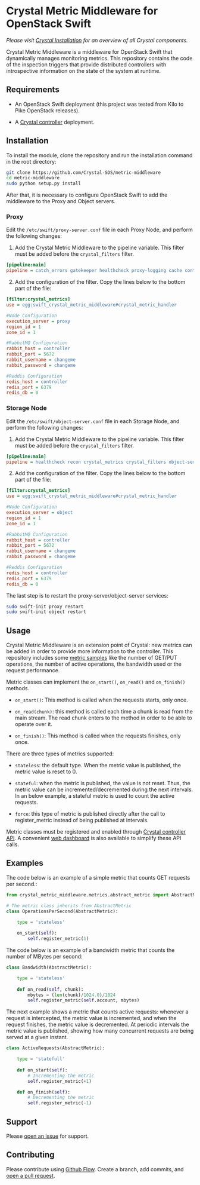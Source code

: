 # Crystal Metric Middleware for OpenStack Swift

_Please visit [Crystal Installation](https://github.com/Crystal-SDS/INSTALLATION/) for an overview of all Crystal components._

Crystal Metric Middleware is a middleware for OpenStack Swift that dynamically manages monitoring metrics. This repository contains the code of the inspection triggers that provide distributed controllers with introspective information on the state of the system at runtime.
 
## Requirements

* An OpenStack Swift deployment (this project was tested from Kilo to Pike OpenStack releases).

* A [Crystal controller](https://github.com/Crystal-SDS/controller) deployment.

## Installation

To install the module, clone the repository and run the installation command in the root directory:
```sh
git clone https://github.com/Crystal-SDS/metric-middleware
cd metric-middleware
sudo python setup.py install
```


After that, it is necessary to configure OpenStack Swift to add the middleware to the Proxy and Object servers.

### Proxy

Edit the `/etc/swift/proxy-server.conf` file in each Proxy Node, and perform the following changes:

1. Add the Crystal Metric Middleware to the pipeline variable. This filter must be added before the `crystal_filters` filter.

```ini
[pipeline:main]
pipeline = catch_errors gatekeeper healthcheck proxy-logging cache container_sync bulk ratelimit authtoken crystal_acl keystoneauth container-quotas account-quotas crystal_metrics crystal_filters copy slo dlo proxy-logging proxy-server

```

2. Add the configuration of the filter. Copy the lines below to the bottom part of the file:

```ini
[filter:crystal_metrics]
use = egg:swift_crystal_metric_middleware#crystal_metric_handler

#Node Configuration
execution_server = proxy
region_id = 1
zone_id = 1

#RabbitMQ Configuration
rabbit_host = controller
rabbit_port = 5672
rabbit_username = changeme
rabbit_password = changeme

#Reddis Configuration
redis_host = controller
redis_port = 6379
redis_db = 0

```

### Storage Node

Edit the `/etc/swift/object-server.conf` file in each Storage Node, and perform the following changes:

1. Add the Crystal Metric Middleware to the pipeline variable. This filter must be added before the `crystal_filters` filter.
```ini
[pipeline:main]
pipeline = healthcheck recon crystal_metrics crystal_filters object-server

```

2. Add the configuration of the filter. Copy the lines below to the bottom part of the file:

```ini
[filter:crystal_metrics]
use = egg:swift_crystal_metric_middleware#crystal_metric_handler

#Node Configuration
execution_server = object
region_id = 1
zone_id = 1

#RabbitMQ Configuration
rabbit_host = controller
rabbit_port = 5672
rabbit_username = changeme
rabbit_password = changeme

#Reddis Configuration
redis_host = controller
redis_port = 6379
redis_db = 0
```

The last step is to restart the proxy-server/object-server services:
```bash
sudo swift-init proxy restart
sudo swift-init object restart
```

## Usage

Crystal Metric Middleware is an extension point of Crystal: new metrics can be added in order to provide more information to the controller. 
This repository includes some [metric samples](/metric_samples) like the number of GET/PUT operations, the number of active operations, the bandwidth used or the request performance.

Metric classes can implement the `on_start()`, `on_read()` and `on_finish()` methods.

* `on_start()`: This method is called when the requests starts, only once.
 
* `on_read(chunk)`: this method is called each time a chunk is read from the main stream. The read chunk enters to the method in order to be able to operate over it. 

* `on_finish()`: This method is called when the requests finishes, only once.

There are three types of metrics supported:

* `stateless`: the default type. When the metric value is published, the metric value is reset to 0.

* `stateful`: when the metric is published, the value is not reset. Thus, the metric value can be incremented/decremented during the next intervals. In an below example, a stateful metric is used to count the active requests.  

* `force`: this type of metric is published directly after the call to register_metric instead of being published at intervals.  

Metric classes must be registered and enabled through [Crystal controller API](https://github.com/Crystal-SDS/controller/). 
A convenient [web dashboard](https://github.com/Crystal-SDS/dashboard) is also available to simplify these API calls.


## Examples
The code below is an example of a simple metric that counts GET requests per second.:

```python
from crystal_metric_middleware.metrics.abstract_metric import AbstractMetric

# The metric class inherits from AbstractMetric
class OperationsPerSecond(AbstractMetric):

	type = 'stateless'
	
	on_start(self):
		self.register_metric(1)
```

The code below is an example of a bandwidth metric that counts the number of MBytes per second:

```python
class Bandwidth(AbstractMetric):

    type = 'stateless'
    
    def on_read(self, chunk):
        mbytes = (len(chunk)/1024.0)/1024
        self.register_metric(self.account, mbytes)
```

The next example shows a metric that counts active requests: whenever a request is intercepted, the metric value is incremented, and when the request finishes, the metric value is decremented. At periodic intervals the metric value is published, showing how many concurrent requests are being served at a given instant.

```python
class ActiveRequests(AbstractMetric):

    type = 'statefull'
    
    def on_start(self):
    	# Incrementing the metric
    	self.register_metric(+1)

    def on_finish(self):
        # Decrementing the metric
        self.register_metric(-1)
```

## Support

Please [open an issue](https://github.com/Crystal-SDS/metric-middleware/issues/new) for support.

## Contributing

Please contribute using [Github Flow](https://guides.github.com/introduction/flow/). Create a branch, add commits, and [open a pull request](https://github.com/Crystal-SDS/metric-middleware/compare/).
